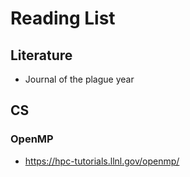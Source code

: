 # Reading List

## Literature

- Journal of the plague year 

## CS

### OpenMP

- https://hpc-tutorials.llnl.gov/openmp/

